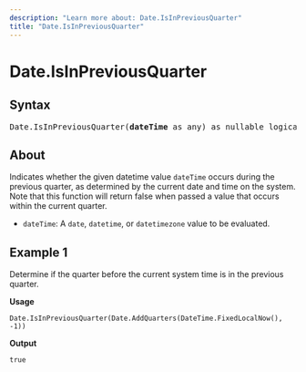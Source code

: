 ```yaml
---
description: "Learn more about: Date.IsInPreviousQuarter"
title: "Date.IsInPreviousQuarter"
---
```

# Date.IsInPreviousQuarter

## Syntax

<pre>
Date.IsInPreviousQuarter(<b>dateTime</b> as any) as nullable logical
</pre>
  
## About

Indicates whether the given datetime value `dateTime` occurs during the previous quarter, as determined by the current date and time on the system. Note that this function will return false when passed a value that occurs within the current quarter.

* `dateTime`: A `date`, `datetime`, or `datetimezone` value to be evaluated.

## Example 1

Determine if the quarter before the current system time is in the previous quarter.

**Usage**

```powerquery-m
Date.IsInPreviousQuarter(Date.AddQuarters(DateTime.FixedLocalNow(), -1))
```

**Output**

`true`
